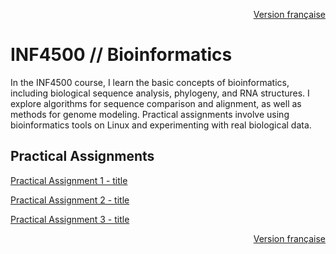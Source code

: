 <p align="right">
  <a href="./README.md">Version française</a>
</p>

# INF4500 // Bioinformatics

In the INF4500 course, I learn the basic concepts of bioinformatics, including biological sequence analysis, phylogeny, and RNA structures. I explore algorithms for sequence comparison and alignment, as well as methods for genome modeling. Practical assignments involve using bioinformatics tools on Linux and experimenting with real biological data.

## Practical Assignments
[Practical Assignment 1 - title](URL "optional title")

[Practical Assignment 2 - title](URL "optional title")

[Practical Assignment 3 - title](URL "optional title")

<p align="right">
  <a href="./README.md">Version française</a>
</p>
